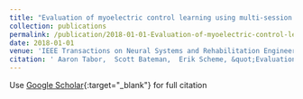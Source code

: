 ```yaml
---
title: "Evaluation of myoelectric control learning using multi-session game-based training"
collection: publications
permalink: /publication/2018-01-01-Evaluation-of-myoelectric-control-learning-using-multi-session-game-based-training
date: 2018-01-01
venue: 'IEEE Transactions on Neural Systems and Rehabilitation Engineering'
citation: ' Aaron Tabor,  Scott Bateman,  Erik Scheme, &quot;Evaluation of myoelectric control learning using multi-session game-based training.&quot; IEEE Transactions on Neural Systems and Rehabilitation Engineering, 2018.'
---
```

Use [Google Scholar](https://scholar.google.com/scholar?q=Evaluation+of+myoelectric+control+learning+using+multi+session+game+based+training){:target="_blank"} for full citation
